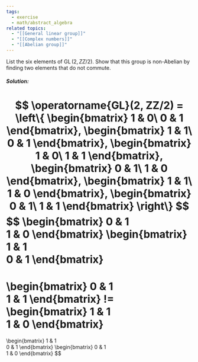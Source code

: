```yaml
---
tags:
  - exercise
  - math/abstract_algebra
related topics:
  - "[[General linear group]]"
  - "[[Complex numbers]]"
  - "[[Abelian group]]"
---
```

List the six elements of $\operatorname{GL}(2,  ZZ/2)$. Show that this group is non-Abelian by finding two elements that do not commute.
##### Solution:
$$
\operatorname{GL}(2,  ZZ/2) = \left\{
\begin{bmatrix}
1 & 0\
0 & 1
\end{bmatrix},
\begin{bmatrix}
1 & 1\
0 & 1
\end{bmatrix},
\begin{bmatrix}
1 & 0\
1 & 1
\end{bmatrix},
\begin{bmatrix}
0 & 1\
1 & 0
\end{bmatrix},
\begin{bmatrix}
1 & 1\
1 & 0
\end{bmatrix},
\begin{bmatrix}
0 & 1\
1 & 1
\end{bmatrix}
\right\}
$$
$$
\begin{bmatrix}
	0 & 1\
	1 & 0
\end{bmatrix}
\begin{bmatrix}
	1 & 1\
	0 & 1
\end{bmatrix}
=
\begin{bmatrix}
	0 & 1\
	1 & 1
\end{bmatrix}
 !=
\begin{bmatrix}
	1 & 1\
	1 & 0
\end{bmatrix}
=
\begin{bmatrix}
	1 & 1\
	0 & 1
\end{bmatrix}
\begin{bmatrix}
	0 & 1\
	1 & 0
\end{bmatrix}
$$
